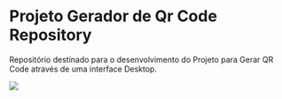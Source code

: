 # Projeto Gerador de Qr Code Repository

<p>Repositório destinado para o desenvolvimento do Projeto para Gerar QR Code através de uma interface Desktop.</p>

![](/icon.ico)
